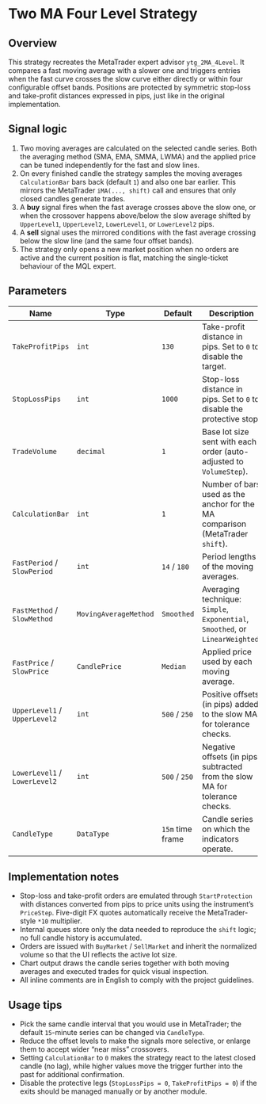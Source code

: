 # Two MA Four Level Strategy

## Overview
This strategy recreates the MetaTrader expert advisor `ytg_2MA_4Level`. It compares a fast moving average with a slower one and triggers entries when the fast curve crosses the slow curve either directly or within four configurable offset bands. Positions are protected by symmetric stop-loss and take-profit distances expressed in pips, just like in the original implementation.

## Signal logic
1. Two moving averages are calculated on the selected candle series. Both the averaging method (SMA, EMA, SMMA, LWMA) and the applied price can be tuned independently for the fast and slow lines.
2. On every finished candle the strategy samples the moving averages `CalculationBar` bars back (default `1`) and also one bar earlier. This mirrors the MetaTrader `iMA(..., shift)` call and ensures that only closed candles generate trades.
3. A **buy** signal fires when the fast average crosses above the slow one, or when the crossover happens above/below the slow average shifted by `UpperLevel1`, `UpperLevel2`, `LowerLevel1`, or `LowerLevel2` pips.
4. A **sell** signal uses the mirrored conditions with the fast average crossing below the slow line (and the same four offset bands).
5. The strategy only opens a new market position when no orders are active and the current position is flat, matching the single-ticket behaviour of the MQL expert.

## Parameters
| Name | Type | Default | Description |
| --- | --- | --- | --- |
| `TakeProfitPips` | `int` | `130` | Take-profit distance in pips. Set to `0` to disable the target. |
| `StopLossPips` | `int` | `1000` | Stop-loss distance in pips. Set to `0` to disable the protective stop. |
| `TradeVolume` | `decimal` | `1` | Base lot size sent with each order (auto-adjusted to `VolumeStep`). |
| `CalculationBar` | `int` | `1` | Number of bars used as the anchor for the MA comparison (MetaTrader `shift`). |
| `FastPeriod` / `SlowPeriod` | `int` | `14` / `180` | Period lengths of the moving averages. |
| `FastMethod` / `SlowMethod` | `MovingAverageMethod` | `Smoothed` | Averaging technique: `Simple`, `Exponential`, `Smoothed`, or `LinearWeighted`. |
| `FastPrice` / `SlowPrice` | `CandlePrice` | `Median` | Applied price used by each moving average. |
| `UpperLevel1` / `UpperLevel2` | `int` | `500` / `250` | Positive offsets (in pips) added to the slow MA for tolerance checks. |
| `LowerLevel1` / `LowerLevel2` | `int` | `500` / `250` | Negative offsets (in pips) subtracted from the slow MA for tolerance checks. |
| `CandleType` | `DataType` | `15m` time frame | Candle series on which the indicators operate. |

## Implementation notes
- Stop-loss and take-profit orders are emulated through `StartProtection` with distances converted from pips to price units using the instrument’s `PriceStep`. Five-digit FX quotes automatically receive the MetaTrader-style `*10` multiplier.
- Internal queues store only the data needed to reproduce the `shift` logic; no full candle history is accumulated.
- Orders are issued with `BuyMarket` / `SellMarket` and inherit the normalized volume so that the UI reflects the active lot size.
- Chart output draws the candle series together with both moving averages and executed trades for quick visual inspection.
- All inline comments are in English to comply with the project guidelines.

## Usage tips
- Pick the same candle interval that you would use in MetaTrader; the default `15`-minute series can be changed via `CandleType`.
- Reduce the offset levels to make the signals more selective, or enlarge them to accept wider “near miss” crossovers.
- Setting `CalculationBar` to `0` makes the strategy react to the latest closed candle (no lag), while higher values move the trigger further into the past for additional confirmation.
- Disable the protective legs (`StopLossPips = 0`, `TakeProfitPips = 0`) if the exits should be managed manually or by another module.
